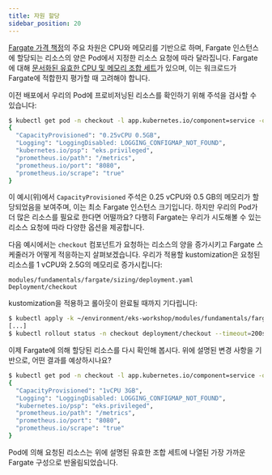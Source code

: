 ```yaml
---
title: 자원 할당
sidebar_position: 20
---
```

[Fargate 가격 책정](https://aws.amazon.com/fargate/pricing/)의 주요 차원은 CPU와 메모리를 기반으로 하며, Fargate 인스턴스에 할당되는 리소스의 양은 Pod에서 지정한 리소스 요청에 따라 달라집니다. Fargate에 대해 [문서화된 유효한 CPU 및 메모리 조합 세트](https://docs.aws.amazon.com/eks/latest/userguide/fargate-pod-configuration.html#fargate-cpu-and-memory)가 있으며, 이는 워크로드가 Fargate에 적합한지 평가할 때 고려해야 합니다.

이전 배포에서 우리의 Pod에 프로비저닝된 리소스를 확인하기 위해 주석을 검사할 수 있습니다:

```bash
$ kubectl get pod -n checkout -l app.kubernetes.io/component=service -o json | jq -r '.items[0].metadata.annotations'
{
  "CapacityProvisioned": "0.25vCPU 0.5GB",
  "Logging": "LoggingDisabled: LOGGING_CONFIGMAP_NOT_FOUND",
  "kubernetes.io/psp": "eks.privileged",
  "prometheus.io/path": "/metrics",
  "prometheus.io/port": "8080",
  "prometheus.io/scrape": "true"
}
```

이 예시(위)에서 `CapacityProvisioned` 주석은 0.25 vCPU와 0.5 GB의 메모리가 할당되었음을 보여주며, 이는 최소 Fargate 인스턴스 크기입니다. 하지만 우리의 Pod가 더 많은 리소스를 필요로 한다면 어떨까요? 다행히 Fargate는 우리가 시도해볼 수 있는 리소스 요청에 따라 다양한 옵션을 제공합니다.

다음 예시에서는 `checkout` 컴포넌트가 요청하는 리소스의 양을 증가시키고 Fargate 스케줄러가 어떻게 적응하는지 살펴보겠습니다. 우리가 적용할 kustomization은 요청된 리소스를 1 vCPU와 2.5G의 메모리로 증가시킵니다:

```kustomization
modules/fundamentals/fargate/sizing/deployment.yaml
Deployment/checkout
```

kustomization을 적용하고 롤아웃이 완료될 때까지 기다립니다:

```bash
$ kubectl apply -k ~/environment/eks-workshop/modules/fundamentals/fargate/sizing
[...]
$ kubectl rollout status -n checkout deployment/checkout --timeout=200s
```

이제 Fargate에 의해 할당된 리소스를 다시 확인해 봅시다. 위에 설명된 변경 사항을 기반으로, 어떤 결과를 예상하시나요?

```bash
$ kubectl get pod -n checkout -l app.kubernetes.io/component=service -o json | jq -r '.items[0].metadata.annotations'
{
  "CapacityProvisioned": "1vCPU 3GB",
  "Logging": "LoggingDisabled: LOGGING_CONFIGMAP_NOT_FOUND",
  "kubernetes.io/psp": "eks.privileged",
  "prometheus.io/path": "/metrics",
  "prometheus.io/port": "8080",
  "prometheus.io/scrape": "true"
}
```

Pod에 의해 요청된 리소스는 위에 설명된 유효한 조합 세트에 나열된 가장 가까운 Fargate 구성으로 반올림되었습니다.
